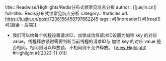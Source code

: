 title:: Readwise/Highlights/Redis分布式锁常见坑点分析
author:: [[juejin.cn]]
full-title:: Redis分布式锁常见坑点分析
category:: #articles
url:: https://juejin.cn/post/7206156458797662245
tags:: #[[inoreader]] #[[read]] #[[掘金 - 后端]]

- 我们可以给每个线程设置请求ID，加锁成功将请求ID设置为加锁 key 的对应 value，线程释放锁时需要判断当前线程的请求ID与 加锁 key 的对应 value 是否相同，相同则可以释放锁，不相同则不允许释放。 ([View Highlight](https://read.readwise.io/read/01he4jd34cck0ngcxvgxvz6ezt)) #Highlight #[[2023-11-01]]